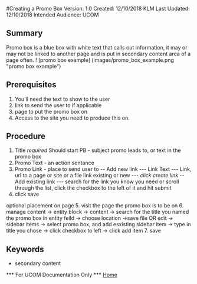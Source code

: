 #Creating a Promo Box
 Version: 1.0
 Created: 12/10/2018 KLM
 Last Updated: 12/10/2018
 Intended Audience: UCOM

## Summary

Promo box is a blue box with white text that calls out information, it may or may not be linked to another page and is put in secondary content area of a page often.
! [promo box example] (images/promo_box_example.png "promo box example")


## Prerequisites
1. You'll need the text to show to the user
2. link to send the user to if applicable
3. page to put the promo box on
4. Access to the site you need to produce this on.


## Procedure

 1. Title _required_ Should start PB - subject promo leads to, or text in the promo box
 2. Promo Text - an action sentance 
 3. Promo Link - place to send user to
 -- Add new link
    --- Link Text
    --- Link, url to a page or site or a file link existing or new
    --- *click create link*
 -- Add existing link
 --- search for the link you know you need or scroll through the list, click the checkbox to the left of it and hit submit  
 4. click save

 optional placement on page
 5. visit the page the promo box is to be on
 6. manage content -> entity block -> content -> search for the title you named the promo box in entity feild -> choose location ->save file
 OR
 edit -> sidebar items -> select promo box, and add esxisting sidebar item -> type in title you chose -> click checkbox to left -> click add item
 7. save



## Keywords

* secondary content

*** For UCOM Documentation Only ***
[Home](https://cu-webteam.github.io/d8-platform/UCOM)
```

